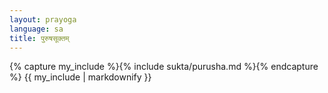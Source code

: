 ```yaml
---
layout: prayoga
language: sa
title: पुरुषसूक्तम्
---
```


{% capture my_include %}{% include sukta/purusha.md %}{% endcapture %}
{{ my_include | markdownify }}
